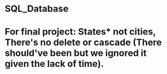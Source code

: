 # SQL_Database
# For final project: States* not cities, There's no delete or cascade (There should've been but we ignored it given the lack of time).
